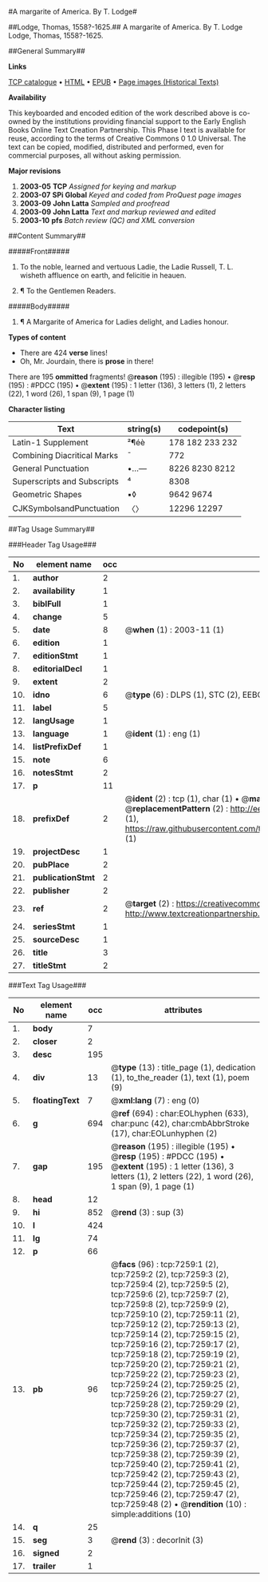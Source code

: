 #A margarite of America. By T. Lodge#

##Lodge, Thomas, 1558?-1625.##
A margarite of America. By T. Lodge
Lodge, Thomas, 1558?-1625.

##General Summary##

**Links**

[TCP catalogue](http://www.ota.ox.ac.uk/tcp/)  • 
[HTML](http://tei.it.ox.ac.uk/tcp/Texts-HTML/free/A06/A06169.html)  • 
[EPUB](http://tei.it.ox.ac.uk/tcp/Texts-EPUB/free/A06/A06169.epub) • 
[Page images (Historical Texts)](https://data.historicaltexts.jisc.ac.uk/view?pubId=eebo-99842592e&pageId=eebo-99842592e-7259-1)

**Availability**

This keyboarded and encoded edition of the
	       work described above is co-owned by the institutions
	       providing financial support to the Early English Books
	       Online Text Creation Partnership. This Phase I text is
	       available for reuse, according to the terms of Creative
	       Commons 0 1.0 Universal. The text can be copied,
	       modified, distributed and performed, even for
	       commercial purposes, all without asking permission.

**Major revisions**

1. __2003-05__ __TCP__ *Assigned for keying and markup*
1. __2003-07__ __SPi Global__ *Keyed and coded from ProQuest page images*
1. __2003-09__ __John Latta__ *Sampled and proofread*
1. __2003-09__ __John Latta__ *Text and markup reviewed and edited*
1. __2003-10__ __pfs__ *Batch review (QC) and XML conversion*

##Content Summary##

#####Front#####

1. To the noble, learned and vertuous Ladie, the Ladie Russell, T. L. wisheth affluence on earth, and felicitie in heauen.

1. ¶ To the Gentlemen Readers.

#####Body#####

1. ¶ A Margarite of America for Ladies delight, and Ladies honour.

**Types of content**

  * There are 424 **verse** lines!
  * Oh, Mr. Jourdain, there is **prose** in there!

There are 195 **ommitted** fragments! 
 @__reason__ (195) : illegible (195)  •  @__resp__ (195) : #PDCC (195)  •  @__extent__ (195) : 1 letter (136), 3 letters (1), 2 letters (22), 1 word (26), 1 span (9), 1 page (1)

**Character listing**


|Text|string(s)|codepoint(s)|
|---|---|---|
|Latin-1 Supplement|²¶éè|178 182 233 232|
|Combining             Diacritical Marks|̄|772|
|General Punctuation|•…—|8226 8230 8212|
|Superscripts             and Subscripts|⁴|8308|
|Geometric Shapes|▪◊|9642 9674|
|CJKSymbolsandPunctuation|〈〉|12296 12297|

##Tag Usage Summary##

###Header Tag Usage###

|No|element name|occ|attributes|
|---|---|---|---|
|1.|__author__|2||
|2.|__availability__|1||
|3.|__biblFull__|1||
|4.|__change__|5||
|5.|__date__|8| @__when__ (1) : 2003-11 (1)|
|6.|__edition__|1||
|7.|__editionStmt__|1||
|8.|__editorialDecl__|1||
|9.|__extent__|2||
|10.|__idno__|6| @__type__ (6) : DLPS (1), STC (2), EEBO-CITATION (1), PROQUEST (1), VID (1)|
|11.|__label__|5||
|12.|__langUsage__|1||
|13.|__language__|1| @__ident__ (1) : eng (1)|
|14.|__listPrefixDef__|1||
|15.|__note__|6||
|16.|__notesStmt__|2||
|17.|__p__|11||
|18.|__prefixDef__|2| @__ident__ (2) : tcp (1), char (1)  •  @__matchPattern__ (2) : ([0-9\-]+):([0-9IVX]+) (1), (.+) (1)  •  @__replacementPattern__ (2) : http://eebo.chadwyck.com/downloadtiff?vid=$1&page=$2 (1), https://raw.githubusercontent.com/textcreationpartnership/Texts/master/tcpchars.xml#$1 (1)|
|19.|__projectDesc__|1||
|20.|__pubPlace__|2||
|21.|__publicationStmt__|2||
|22.|__publisher__|2||
|23.|__ref__|2| @__target__ (2) : https://creativecommons.org/publicdomain/zero/1.0/ (1), http://www.textcreationpartnership.org/docs/. (1)|
|24.|__seriesStmt__|1||
|25.|__sourceDesc__|1||
|26.|__title__|3||
|27.|__titleStmt__|2||


###Text Tag Usage###

|No|element name|occ|attributes|
|---|---|---|---|
|1.|__body__|7||
|2.|__closer__|2||
|3.|__desc__|195||
|4.|__div__|13| @__type__ (13) : title_page (1), dedication (1), to_the_reader (1), text (1), poem (9)|
|5.|__floatingText__|7| @__xml:lang__ (7) : eng (0)|
|6.|__g__|694| @__ref__ (694) : char:EOLhyphen (633), char:punc (42), char:cmbAbbrStroke (17), char:EOLunhyphen (2)|
|7.|__gap__|195| @__reason__ (195) : illegible (195)  •  @__resp__ (195) : #PDCC (195)  •  @__extent__ (195) : 1 letter (136), 3 letters (1), 2 letters (22), 1 word (26), 1 span (9), 1 page (1)|
|8.|__head__|12||
|9.|__hi__|852| @__rend__ (3) : sup (3)|
|10.|__l__|424||
|11.|__lg__|74||
|12.|__p__|66||
|13.|__pb__|96| @__facs__ (96) : tcp:7259:1 (2), tcp:7259:2 (2), tcp:7259:3 (2), tcp:7259:4 (2), tcp:7259:5 (2), tcp:7259:6 (2), tcp:7259:7 (2), tcp:7259:8 (2), tcp:7259:9 (2), tcp:7259:10 (2), tcp:7259:11 (2), tcp:7259:12 (2), tcp:7259:13 (2), tcp:7259:14 (2), tcp:7259:15 (2), tcp:7259:16 (2), tcp:7259:17 (2), tcp:7259:18 (2), tcp:7259:19 (2), tcp:7259:20 (2), tcp:7259:21 (2), tcp:7259:22 (2), tcp:7259:23 (2), tcp:7259:24 (2), tcp:7259:25 (2), tcp:7259:26 (2), tcp:7259:27 (2), tcp:7259:28 (2), tcp:7259:29 (2), tcp:7259:30 (2), tcp:7259:31 (2), tcp:7259:32 (2), tcp:7259:33 (2), tcp:7259:34 (2), tcp:7259:35 (2), tcp:7259:36 (2), tcp:7259:37 (2), tcp:7259:38 (2), tcp:7259:39 (2), tcp:7259:40 (2), tcp:7259:41 (2), tcp:7259:42 (2), tcp:7259:43 (2), tcp:7259:44 (2), tcp:7259:45 (2), tcp:7259:46 (2), tcp:7259:47 (2), tcp:7259:48 (2)  •  @__rendition__ (10) : simple:additions (10)|
|14.|__q__|25||
|15.|__seg__|3| @__rend__ (3) : decorInit (3)|
|16.|__signed__|2||
|17.|__trailer__|1||
